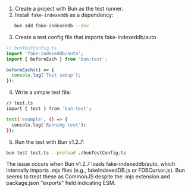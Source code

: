 
1. Create a project with Bun as the test runner.
2. Install `fake-indexeddb` as a dependency:

```bash
   bun add fake-indexeddb --dev
```

3. Create a test config file that imports fake-indexeddb/auto

```javascript
// bunTestConfig.ts
import 'fake-indexeddb/auto';
import { beforeEach } from 'bun:test';

beforeEach(() => {
  console.log('Test setup');
});
```

4. Write a simple test file:

```bash
// test.ts
import { test } from 'bun:test';

test('example', () => {
  console.log('Running test');
});
```

5. Run the test with Bun v1.2.7:

```bash
bun test test.ts --preload ./bunTestConfig.ts
```

The issue occurs when Bun v1.2.7 loads fake-indexeddb/auto, which internally imports .mjs files (e.g., fakeIndexedDB.js or FDBCursor.js). Bun seems to treat these as CommonJS despite the .mjs extension and package.json "exports" field indicating ESM.
